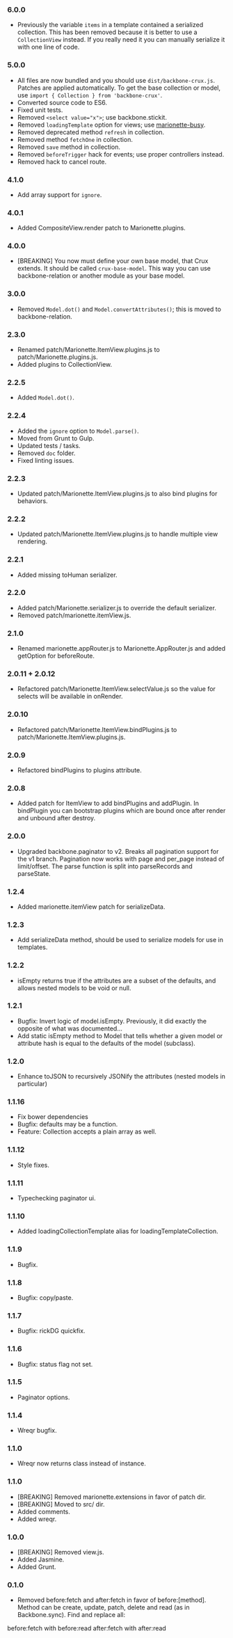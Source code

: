 ### 6.0.0
- Previously the variable `items` in a template contained a serialized collection. This has been removed because it is better to use a `CollectionView` instead. If you really need it you can manually serialize it with one line of code.

### 5.0.0
- All files are now bundled and you should use `dist/backbone-crux.js`. Patches are applied automatically. To get the base collection or model, use `import { Collection } from 'backbone-crux'`.
- Converted source code to ES6.
- Fixed unit tests.
- Removed `<select value="x">`; use backbone.stickit.
- Removed `loadingTemplate` option for views; use [marionette-busy](https://www.npmjs.com/package/marionette-busy).
- Removed deprecated method `refresh` in collection.
- Removed method `fetchOne` in collection.
- Removed `save` method in collection.
- Removed `beforeTrigger` hack for events; use proper controllers instead.
- Removed hack to cancel route.

### 4.1.0
- Add array support for `ignore`.

### 4.0.1
- Added CompositeView.render patch to Marionette.plugins.

### 4.0.0
- [BREAKING] You now must define your own base model, that Crux extends. It should be called `crux-base-model`. This way you can use backbone-relation or another module as your base model.

### 3.0.0
- Removed `Model.dot()` and `Model.convertAttributes()`; this is moved to backbone-relation.

### 2.3.0
- Renamed patch/Marionette.ItemView.plugins.js to patch/Marionette.plugins.js.
- Added plugins to CollectionView.

### 2.2.5
- Added `Model.dot()`.

### 2.2.4
- Added the `ignore` option to `Model.parse()`.
- Moved from Grunt to Gulp.
- Updated tests / tasks.
- Removed `doc` folder.
- Fixed linting issues.

### 2.2.3
- Updated patch/Marionette.ItemView.plugins.js to also bind plugins for behaviors.

### 2.2.2
- Updated patch/Marionette.ItemView.plugins.js to handle multiple view rendering.

### 2.2.1
- Added missing toHuman serializer.

### 2.2.0
- Added patch/Marionette.serializer.js to override the default serializer. 
- Removed patch/marionette.itemView.js.

### 2.1.0
- Renamed marionette.appRouter.js to Marionette.AppRouter.js and added getOption for beforeRoute.

### 2.0.11 + 2.0.12
- Refactored patch/Marionette.ItemView.selectValue.js so the value for selects will be available in onRender.

### 2.0.10
- Refactored patch/Marionette.ItemView.bindPlugins.js to patch/Marionette.ItemView.plugins.js.

### 2.0.9
- Refactored bindPlugins to plugins attribute.

### 2.0.8
- Added patch for ItemView to add bindPlugins and addPlugin. In bindPlugin you can bootstrap plugins which are bound once
  after render and unbound after destroy.

### 2.0.0
- Upgraded backbone.paginator to v2. Breaks all pagination support for the v1 branch. Pagination now works with page and per_page instead of limit/offset. The parse function is split into parseRecords and parseState.

### 1.2.4
- Added marionette.itemView patch for serializeData.

### 1.2.3
- Add serializeData method, should be used to serialize models for use in templates.

### 1.2.2
- isEmpty returns true if the attributes are a subset of the defaults, and
  allows nested models to be void or null.

### 1.2.1
- Bugfix: Invert logic of model.isEmpty. Previously, it did exactly the opposite of
  what was documented...
- Add static isEmpty method to Model that tells whether a given model or attribute
  hash is equal to the defaults of the model (subclass).

### 1.2.0
- Enhance toJSON to recursively JSONify the attributes (nested models in particular)

### 1.1.16
- Fix bower dependencies
- Bugfix: defaults may be a function.
- Feature: Collection accepts a plain array as well.

### 1.1.12

- Style fixes.

### 1.1.11

- Typechecking paginator ui.

### 1.1.10

- Added loadingCollectionTemplate alias for loadingTemplateCollection.

### 1.1.9

- Bugfix.

### 1.1.8

- Bugfix: copy/paste.

### 1.1.7

- Bugfix: rickDG quickfix.

### 1.1.6

- Bugfix: status flag not set.

### 1.1.5

- Paginator options.

### 1.1.4

- Wreqr bugfix.

### 1.1.0

- Wreqr now returns class instead of instance.

### 1.1.0

- [BREAKING] Removed marionette.extensions in favor of patch dir.
- [BREAKING] Moved to src/ dir.
- Added comments.
- Added wreqr.


### 1.0.0

- [BREAKING] Removed view.js.
- Added Jasmine.
- Added Grunt.


### 0.1.0

- Removed before:fetch and after:fetch in favor of before:[method]. Method can be create, update, patch, delete and read (as in Backbone.sync). Find and replace all:

before:fetch with before:read
after:fetch with after:read
